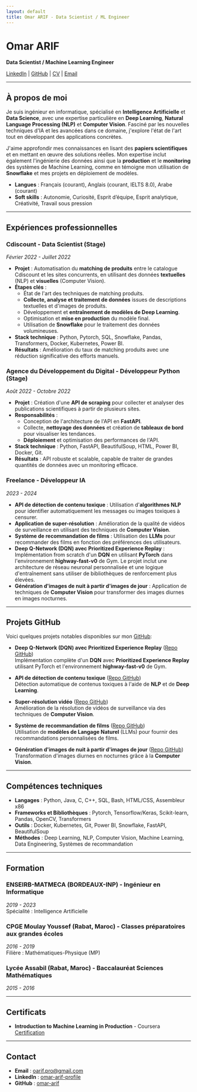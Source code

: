 ```yaml
---
layout: default
title: Omar ARIF - Data Scientist / ML Engineer
---
```


# Omar ARIF

**Data Scientist / Machine Learning Engineer**

[LinkedIn](https://www.linkedin.com/in/omar-arif-profile/) | [GitHub](https://github.com/omar-arif) | [CV](path/to/your/cv.pdf) | [Email](mailto:oarif.pro@gmail.com)

---

## À propos de moi

Je suis ingénieur en informatique, spécialisé en **Intelligence Artificielle** et **Data Science**, avec une expertise particulière en **Deep Learning**, **Natural Language Processing (NLP)** et **Computer Vision**. Fasciné par les nouvelles techniques d'IA et les avancées dans ce domaine, j'explore l'état de l'art tout en développant des applications concrètes.

J'aime approfondir mes connaissances en lisant des **papiers scientifiques** et en mettant en œuvre des solutions réelles. Mon expertise inclut également l'ingénierie des données ainsi que la **production** et le **monitoring** des systèmes de Machine Learning, comme en témoigne mon utilisation de **Snowflake** et mes projets en déploiement de modèles.

- **Langues** : Français (courant), Anglais (courant, IELTS 8.0), Arabe (courant)
- **Soft skills** : Autonomie, Curiosité, Esprit d’équipe, Esprit analytique, Créativité, Travail sous pression

---

## Expériences professionnelles

### **Cdiscount** - Data Scientist (Stage)  
*Février 2022 - Juillet 2022*

- **Projet** : Automatisation du **matching de produits** entre le catalogue Cdiscount et les sites concurrents, en utilisant des données **textuelles** (NLP) et **visuelles** (Computer Vision).
- **Étapes clés** :
  - État de l'art des techniques de matching produits.
  - **Collecte, analyse et traitement de données** issues de descriptions textuelles et d'images de produits.
  - Développement et **entraînement de modèles de Deep Learning**.
  - Optimisation et **mise en production** du modèle final.
  - Utilisation de **Snowflake** pour le traitement des données volumineuses.
- **Stack technique** : Python, Pytorch, SQL, Snowflake, Pandas, Transformers, Docker, Kubernetes, Power BI.
- **Résultats** : Amélioration du taux de matching produits avec une réduction significative des efforts manuels.

### **Agence du Développement du Digital** - Développeur Python (Stage)  
*Août 2022 - Octobre 2022*

- **Projet** : Création d'une **API de scraping** pour collecter et analyser des publications scientifiques à partir de plusieurs sites.
- **Responsabilités** :
  - Conception de l'architecture de l'API en **FastAPI**.
  - Collecte, **nettoyage des données** et création de **tableaux de bord** pour visualiser les tendances.
  - **Déploiement** et optimisation des performances de l'API.
- **Stack technique** : Python, FastAPI, BeautifulSoup, HTML, Power BI, Docker, Git.
- **Résultats** : API robuste et scalable, capable de traiter de grandes quantités de données avec un monitoring efficace.

### **Freelance** - Développeur IA  
*2023 - 2024*

- **API de détection de contenu toxique** : Utilisation d'**algorithmes NLP** pour identifier automatiquement les messages ou images toxiques à censurer.
- **Application de super-résolution** : Amélioration de la qualité de vidéos de surveillance en utilisant des techniques de **Computer Vision**.
- **Système de recommandation de films** : Utilisation des **LLMs** pour recommander des films en fonction des préférences des utilisateurs.
- **Deep Q-Network (DQN) avec Prioritized Experience Replay** : Implémentation from scratch d'un **DQN** en utilisant **PyTorch** dans l'environnement **highway-fast-v0** de Gym. Le projet inclut une architecture de réseau neuronal personnalisée et une logique d'entraînement sans utiliser de bibliothèques de renforcement plus élevées.
- **Génération d'images de nuit à partir d'images de jour** : Application de techniques de **Computer Vision** pour transformer des images diurnes en images nocturnes.

---

## Projets GitHub

Voici quelques projets notables disponibles sur mon [GitHub](https://github.com/omar-arif):

- **Deep Q-Network (DQN) avec Prioritized Experience Replay** ([Repo GitHub](https://github.com/omar-arif/dqn-prioritized-experience-replay))  
  Implémentation complète d'un **DQN** avec **Prioritized Experience Replay** utilisant PyTorch et l'environnement **highway-fast-v0** de Gym.

- **API de détection de contenu toxique** ([Repo GitHub](https://github.com/omar-arif/toxic-content-api))  
  Détection automatique de contenus toxiques à l'aide de **NLP** et de **Deep Learning**.

- **Super-résolution vidéo** ([Repo GitHub](https://github.com/omar-arif/video-super-resolution))  
  Amélioration de la résolution de vidéos de surveillance via des techniques de **Computer Vision**.

- **Système de recommandation de films** ([Repo GitHub](https://github.com/omar-arif/movie-recommender))  
  Utilisation de **modèles de Langage Naturel** (LLMs) pour fournir des recommandations personnalisées de films.

- **Génération d'images de nuit à partir d'images de jour** ([Repo GitHub](https://github.com/omar-arif/day-to-night-image))  
  Transformation d'images diurnes en nocturnes grâce à la **Computer Vision**.

---

## Compétences techniques

- **Langages** : Python, Java, C, C++, SQL, Bash, HTML/CSS, Assembleur x86
- **Frameworks et Bibliothèques** : Pytorch, Tensorflow/Keras, Scikit-learn, Pandas, OpenCV, Transformers
- **Outils** : Docker, Kubernetes, Git, Power BI, Snowflake, FastAPI, BeautifulSoup
- **Méthodes** : Deep Learning, NLP, Computer Vision, Machine Learning, Data Engineering, Systèmes de recommandation

---

## Formation

### **ENSEIRB-MATMECA (BORDEAUX-INP)** - Ingénieur en Informatique  
*2019 - 2023*  
Spécialité : Intelligence Artificielle

### **CPGE Moulay Youssef (Rabat, Maroc)** - Classes préparatoires aux grandes écoles  
*2016 - 2019*  
Filière : Mathématiques-Physique (MP)

### **Lycée Assabil (Rabat, Maroc)** - Baccalauréat Sciences Mathématiques  
*2015 - 2016*

---

## Certificats

- **Introduction to Machine Learning in Production** - Coursera  
  [Certification](https://coursera.org/verify/PU3MYYU79R98)

---

## Contact

- **Email** : [oarif.pro@gmail.com](mailto:oarif.pro@gmail.com)
- **LinkedIn** : [omar-arif-profile](https://www.linkedin.com/in/omar-arif-profile/)
- **GitHub** : [omar-arif](https://github.com/omar-arif)
